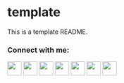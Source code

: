 # template
This is a template README.

### Connect with me:

[<img height="32" width="32" src="https://unpkg.com/simple-icons@v3/icons/github.svg" />][github]
[<img height="32" width="32" src="https://unpkg.com/simple-icons@v3/icons/reddit.svg" />][reddit]
[<img height="32" width="32" src="https://unpkg.com/simple-icons@v3/icons/discord.svg" />][discord]
[<img height="32" width="32" src="https://unpkg.com/simple-icons@v3/icons/twitch.svg" />][twitch]
[<img height="32" width="32" src="https://unpkg.com/simple-icons@v3/icons/facebook.svg" />][facebook]
[<img height="32" width="32" src="https://unpkg.com/simple-icons@v3/icons/instagram.svg" />][instagram]
[<img height="32" width="32" src="https://unpkg.com/simple-icons@v3/icons/twitter.svg" />][twitter]


[github]: https://github.com/DracoY-code/
[reddit]: https://reddit.com/user/Red_Death_08/
[discord]: https://discord.com/channels/@me/756207322707001345
[twitch]: https://www.twitch.tv/dracoy_08
[facebook]: https://www.facebook.com/yashvardhan.singh.5686322/
[instagram]: https://www.instagram.com/evildracoy/
[twitter]: https://twitter.com/evildracoy
